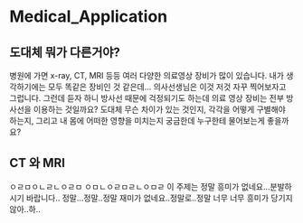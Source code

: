# Medical_Application

## 도대체 뭐가 다른거야?
병원에 가면 x-ray, CT, MRI 등등 여러 다양한 의료영상 장비가 많이 있습니다.
내가 생각하기에는 모두 똑같은 장비인 것 같은데... 의사선생님은 이것 저것 자꾸 찍어보자고 그럽니다.
그런데 듣자 하니 방사선 때문에 걱정되기도 하는데 의료 영상 장비는 전부 방사선을 이용하는 것일까요?
도대체 무슨 차이가 있는 것인지, 각각을 어떻게 구별해야 하는지, 그리고 내 몸에 어떠한 영향을 미치는지 궁금한데
누구한테 물어보는게 좋을까요?
## CT 와 MRI
ㅇㄹㅁㅇㄴㄹㄴㅇㄹㅁ
ㅇㅁㄴㅇㄹㅁㄹㄴㅇㅁㄹ
이 주제는 정말 흥미가 없네요...분발하시기 바랍니다..
정말...정말..정말 재미가 없네요..정말로..정말 너무 너무 흥미가 당기지 않아..하..
